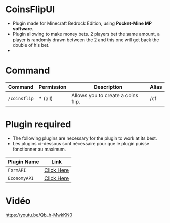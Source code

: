 # CoinsFlipUI

- Plugin made for Minecraft Bedrock Edition, using **Pocket-Mine MP software**. 
- Plugin allowing to make money bets. 2 players bet the same amount, a player is randomly drawn between the 2 and this one will get back the double of his bet.
- 
# Command

| Command        | Permission | Description                        | Alias |
|--------------|------------|------------------------------------|-------|
| `/coinsflip` | * (all)          | Allows you to create a coins flip. | /cf   |

# Plugin required 

- The following plugins are necessary for the plugin to work at its best.
- Les plugins ci-dessous sont nécessaire pour que le plugin puisse fonctionner au maximum.

| Plugin Name  | Link                                                       |
|--------------|------------------------------------------------------------|
| `FormAPI`    | [Click Here](https://github.com/jojoe77777/FormAPI/tree/master) |
| `EconomyAPI` | [Click Here](https://poggit.pmmp.io/p/EconomyAPI/5.7.2)         |

# Vidéo

https://youtu.be/Qb_h-MwkKN0
